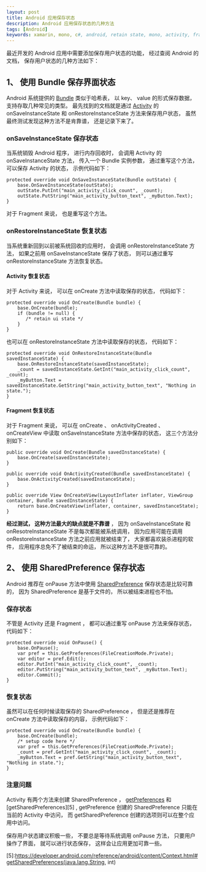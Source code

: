 ```yaml
---
layout: post
title: Android 应用保存状态
description: Android 应用保存状态的几种方法
tags: [Android]
keywords: xamarin, mono, c#, android, retain state, mono, activity, fragment, onSaveInstanceState,  onRestoreInstanceState, bundle,  shared preference
---
```


最近开发的 Android 应用中需要添加保存用户状态的功能， 经过查阅 Android 的文档， 保存用户状态的几种方法如下：

## 1、 使用 Bundle 保存界面状态

Android 系统提供的 [Bundle][1] 类似于哈希表， 以 key、 value 的形式保存数据， 支持存取几种常见的类型。 最先找到的文档就是通过 [Activity][2] 的 onSaveInstanceState 和 onRestoreInstanceState 方法来保存用户状态， 虽然最终测试发现这种方法不是肯靠谱， 还是记录下来了。

### onSaveInstanceState 保存状态

当系统销毁 Android 程序， 进行内存回收时， 会调用 Activity 的 onSaveInstanceState 方法， 传入一个 Bundle 实例参数， 通过重写这个方法， 可以保存 Activity 的状态， 示例代码如下：

    protected override void OnSaveInstanceState(Bundle outState) {
        base.OnSaveInstanceState(outState);
        outState.PutInt("main_activity_click_count", _count);
        outState.PutString("main_activity_button_text", _myButton.Text);
    }

对于 Fragment 来说， 也是重写这个方法。

### onRestoreInstanceState 恢复状态

当系统重新回到以前被系统回收的应用时， 会调用 onRestoreInstanceState 方法， 如果之前用 onSaveInstanceState 保存了状态， 则可以通过重写 onRestoreInstanceState 方法恢复状态。

#### Activity 恢复状态

对于 Activity 来说， 可以在 onCreate 方法中读取保存的状态， 代码如下：

    protected override void OnCreate(Bundle bundle) {
        base.OnCreate(bundle);
        if (bundle != null) {
           /* retain ui state */
        }
    }

也可以在 onRestoreInstanceState 方法中读取保存的状态， 代码如下：

    protected override void OnRestoreInstanceState(Bundle savedInstanceState) {
        base.OnRestoreInstanceState(savedInstanceState);
        _count = savedInstanceState.GetInt("main_activity_click_count", _count);
        _myButton.Text = savedInstanceState.GetString("main_activity_button_text", "Nothing in state.");
    }

#### Fragment 恢复状态

对于 Fragment 来说， 可以在 onCreate 、 onActivityCreated 、 onCreateView 中读取 onSaveInstanceState 方法中保存的状态， 这三个方法分别如下：

    public override void OnCreate(Bundle savedInstanceState) {
        base.OnCreate(savedInstanceState);
    }

    public override void OnActivityCreated(Bundle savedInstanceState) {
        base.OnActivityCreated(savedInstanceState);
    }

    public override View OnCreateView(LayoutInflater inflater, ViewGroup container, Bundle savedInstanceState) {
        return base.OnCreateView(inflater, container, savedInstanceState);
    }

**经过测试， 这种方法最大的缺点就是不靠谱** ， 因为 onSaveInstanceState 和 onResotreInstanceState 不是每次都能被系统调用， 因为应用可能在调用 onRestoreInstanceState 方法之前应用就被结束了， 大家都喜欢装杀进程的软件， 应用程序总免不了被结束的命运， 所以这种方法不是很可靠的。

## 2、 使用 SharedPreference 保存状态

Android 推荐在 onPause 方法中使用 [SharedPreference][3] 保存状态是比较可靠的， 因为 SharedPreference 是基于文件的， 所以被结束进程也不怕。 

### 保存状态

不管是 Activity 还是 Fragment ， 都可以通过重写 onPause 方法来保存状态， 代码如下：

    protected override void OnPause() {
        base.OnPause();
        var pref = this.GetPreferences(FileCreationMode.Private);
        var editor = pref.Edit();
        editor.PutInt("main_activity_click_count", _count);
        editor.PutString("main_activity_button_text", _myButton.Text);
        editor.Commit();
    }

### 恢复状态

虽然可以在任何时候读取保存的 SharedPreference ， 但是还是推荐在 onCreate 方法中读取保存的内容， 示例代码如下：

    protected override void OnCreate(Bundle bundle) {
        base.OnCreate(bundle);
        /* setup code here */
        var pref = this.GetPreferences(FileCreationMode.Private);
        _count = pref.GetInt("main_activity_click_count", _count);
        _myButton.Text = pref.GetString("main_activity_button_text", "Nothing in state.");
    }

### 注意问题

Activity 有两个方法来创建 SharedPreference ， [getPreferences][4] 和 [getSharedPreferences][5] ,  getPreference 创建的 SharedPreference 只能在当前的 Activity 中访问， 而 getSharedPreference 创建的选项则可以在整个应用中访问。

保存用户状态建议积极一些， 不要总是等待系统调用 onPause 方法， 只要用户操作了界面， 就可以进行状态保存， 这样会让应用更加可靠一些。

[1]:https://developer.android.com/reference/android/os/Bundle.html
[2]:https://developer.android.com/reference/android/app/Activity.html
[3]:https://developer.android.com/reference/android/content/SharedPreferences.html
[4]:https://developer.android.com/reference/android/app/Activity.html#getPreferences(int)
[5]:https://developer.android.com/reference/android/content/Context.html#getSharedPreferences(java.lang.String, int)
